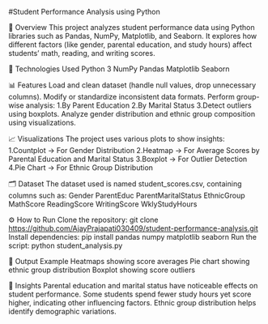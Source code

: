 #Student Performance Analysis using Python

📌 Overview
This project analyzes student performance data using Python libraries such as Pandas, NumPy, Matplotlib, and Seaborn.
It explores how different factors (like gender, parental education, and study hours) affect students’ math, reading, and writing scores.

🧰 Technologies Used
Python 3
NumPy
Pandas
Matplotlib
Seaborn

📊 Features
Load and clean dataset (handle null values, drop unnecessary columns).
Modify or standardize inconsistent data formats.
Perform group-wise analysis:
 1.By Parent Education
 2.By Marital Status
 3.Detect outliers using boxplots.
Analyze gender distribution and ethnic group composition using visualizations.

📈 Visualizations
The project uses various plots to show insights:
 1.Countplot → For Gender Distribution
 2.Heatmap → For Average Scores by Parental Education and Marital Status
 3.Boxplot → For Outlier Detection
 4.Pie Chart → For Ethnic Group Distribution

🗂️ Dataset
The dataset used is named student_scores.csv, containing columns such as:
Gender
ParentEduc
ParentMaritalStatus
EthnicGroup
MathScore
ReadingScore
WritingScore
WklyStudyHours

⚙️ How to Run
Clone the repository: git clone https://github.com/AjayPrajapati030409/student-performance-analysis.git
Install dependencies: pip install pandas numpy matplotlib seaborn
Run the script: python student_analysis.py

📌 Output Example
Heatmaps showing score averages
Pie chart showing ethnic group distribution
Boxplot showing score outliers

🧠 Insights
Parental education and marital status have noticeable effects on student performance.
Some students spend fewer study hours yet score higher, indicating other influencing factors.
Ethnic group distribution helps identify demographic variations.
